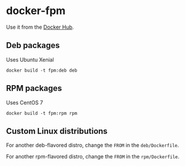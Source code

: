 # docker-fpm

Use it from the [Docker Hub](http://hub.docker.com/r/devopsfaith/fpm).

## Deb packages

Uses Ubuntu Xenial

```
docker build -t fpm:deb deb
```

## RPM packages

Uses CentOS 7

```
docker build -t fpm:rpm rpm
```

## Custom Linux distributions

For another deb-flavored distro, change the `FROM` in the `deb/Dockerfile`.

For another rpm-flavored distro, change the `FROM` in the `rpm/Dockerfile`.
